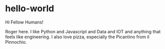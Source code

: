 # hello-world

Hi Fellow Humans!

Roger here.  I like Python and Javascript and Data and IOT and anything that feels like engineering.
I also love pizza, especially the Picantino from il Pinnochio.
